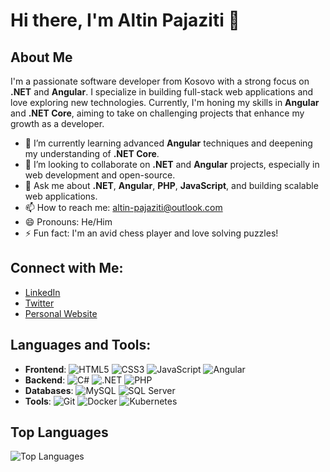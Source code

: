 # Hi there, I'm Altin Pajaziti 👋

## About Me

I'm a passionate software developer from Kosovo with a strong focus on **.NET** and **Angular**. I specialize in building full-stack web applications and love exploring new technologies. Currently, I'm honing my skills in **Angular** and **.NET Core**, aiming to take on challenging projects that enhance my growth as a developer.

- 🌱 I’m currently learning advanced **Angular** techniques and deepening my understanding of **.NET Core**.
- 👯 I’m looking to collaborate on **.NET** and **Angular** projects, especially in web development and open-source.
- 💬 Ask me about **.NET**, **Angular**, **PHP**, **JavaScript**, and building scalable web applications.
- 📫 How to reach me: [altin-pajaziti@outlook.com](mailto:altin-pajaziti@outlook.com)
- 😄 Pronouns: He/Him
- ⚡ Fun fact: I'm an avid chess player and love solving puzzles!

## Connect with Me:

- [LinkedIn](https://www.linkedin.com/in/altinpajaziti/)
- [Twitter](https://twitter.com/AltinPajaziti)
- [Personal Website](https://altinpajaziti.netlify.app/)

## Languages and Tools:

- **Frontend**: ![HTML5](https://img.shields.io/badge/-HTML5-E34F26?style=flat&logo=html5&logoColor=white) ![CSS3](https://img.shields.io/badge/-CSS3-1572B6?style=flat&logo=css3&logoColor=white) ![JavaScript](https://img.shields.io/badge/-JavaScript-F7DF1E?style=flat&logo=javascript&logoColor=black) ![Angular](https://img.shields.io/badge/-Angular-DD0031?style=flat&logo=angular&logoColor=white)
- **Backend**: ![C#](https://img.shields.io/badge/-C%23-239120?style=flat&logo=csharp&logoColor=white) ![.NET](https://img.shields.io/badge/-NET-512BD4?style=flat&logo=.net&logoColor=white) ![PHP](https://img.shields.io/badge/-PHP-777BB4?style=flat&logo=php&logoColor=white)
- **Databases**: ![MySQL](https://img.shields.io/badge/-MySQL-4479A1?style=flat&logo=mysql&logoColor=white) ![SQL Server](https://img.shields.io/badge/-SQL%20Server-CC2927?style=flat&logo=microsoft-sql-server&logoColor=white)
- **Tools**: ![Git](https://img.shields.io/badge/-Git-F05032?style=flat&logo=git&logoColor=white) ![Docker](https://img.shields.io/badge/-Docker-2496ED?style=flat&logo=docker&logoColor=white) ![Kubernetes](https://img.shields.io/badge/-Kubernetes-326CE5?style=flat&logo=kubernetes&logoColor=white)


## Top Languages

![Top Languages](https://github-readme-stats.vercel.app/api/top-langs/?username=AltinPajaziti&layout=compact&theme=radical)


